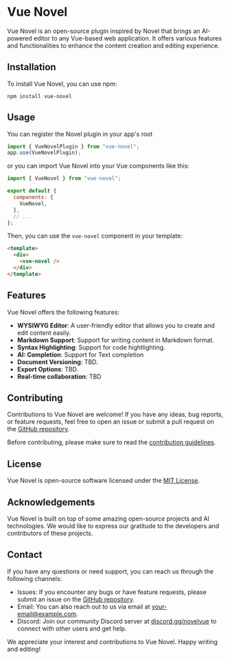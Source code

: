 # Vue Novel

Vue Novel is an open-source plugin inspired by Novel that brings an AI-powered editor to any Vue-based web application. It offers various features and functionalities to enhance the content creation and editing experience.

## Installation

To install Vue Novel, you can use npm:

```
npm install vue-novel
```

## Usage

You can register the Novel plugin in your app's root

```js
import { VueNovelPlugin } from "vue-novel";
app.use(VueNovelPlugin);
```

or you can import Vue Novel into your Vue components like this:

```js
import { VueNovel } from "vue-novel";

export default {
  components: {
    VueNovel,
  },
  // ...
};
```

Then, you can use the `vue-novel` component in your template:

```html
<template>
  <div>
    <vue-novel />
  </div>
</template>
```

## Features

Vue Novel offers the following features:

- **WYSIWYG Editor**: A user-friendly editor that allows you to create and edit content easily.
- **Markdown Support**: Support for writing content in Markdown format.
- **Syntax Highlighting**: Support for code hightlighting.
- **AI: Completion**: Support for Text completion
- **Document Versioning**: TBD.
- **Export Options**: TBD.
- **Real-time collaboration**: TBD

## Contributing

Contributions to Vue Novel are welcome! If you have any ideas, bug reports, or feature requests, feel free to open an issue or submit a pull request on the [GitHub repository](https://github.com/your-github-repo).

Before contributing, please make sure to read the [contribution guidelines](CONTRIBUTING.md).

## License

Vue Novel is open-source software licensed under the [MIT License](LICENSE).

## Acknowledgements

Vue Novel is built on top of some amazing open-source projects and AI technologies. We would like to express our gratitude to the developers and contributors of these projects.

## Contact

If you have any questions or need support, you can reach us through the following channels:

- Issues: If you encounter any bugs or have feature requests, please submit an issue on the [GitHub repository](https://github.com/your-github-repo/issues).
- Email: You can also reach out to us via email at [your-email@example.com](mailto:your-email@example.com).
- Discord: Join our community Discord server at [discord.gg/novelvue](https://discord.gg/novelvue) to connect with other users and get help.

We appreciate your interest and contributions to Vue Novel. Happy writing and editing!
